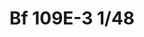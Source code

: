 ---
title: "Bf 109E-3  1/48"
price: 2750.00 
desc: "PROFIPACK, Bf 109E-3  1/48, razmera: 1/48"
img_path: "/assets/img/8262.jpg"
brand: AMMO
available: true
special_offer: false
new: false
soon: false
cat: "Plasticne-Makete"
subcat: "PM-EDUARD"
subsubcat: ""
---